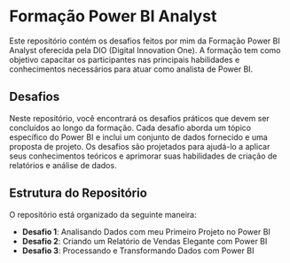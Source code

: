 # Formação Power BI Analyst

Este repositório contém os desafios feitos por mim da Formação Power BI Analyst oferecida pela DIO (Digital Innovation One). A formação tem como objetivo capacitar os participantes nas principais habilidades e conhecimentos necessários para atuar como analista de Power BI.

## Desafios

Neste repositório, você encontrará os desafios práticos que devem ser concluídos ao longo da formação. Cada desafio aborda um tópico específico do Power BI e inclui um conjunto de dados fornecido e uma proposta de projeto. Os desafios são projetados para ajudá-lo a aplicar seus conhecimentos teóricos e aprimorar suas habilidades de criação de relatórios e análise de dados.

## Estrutura do Repositório

O repositório está organizado da seguinte maneira:

- **Desafio 1**: Analisando Dados com meu Primeiro Projeto no Power BI
- **Desafio 2**: Criando um Relatório de Vendas Elegante com Power BI
- **Desafio 3**: Processando e Transformando Dados com Power BI
